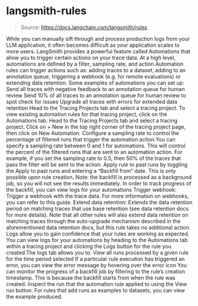 # langsmith-rules

> Source: https://docs.langchain.com/langsmith/rules

While you can manually sift through and process production logs from your LLM application, it often becomes difficult as your application scales to more users.
LangSmith provides a powerful feature called Automations that allow you to trigger certain actions on your trace data.
At a high level, automations are defined by a filter, sampling rate, and action.Automation rules can trigger actions such as: adding traces to a dataset, adding to an annotation queue, triggering a webhook (e.g. for remote evaluations) or extending data retention. Some examples of automations you can set up:
Send all traces with negative feedback to an annotation queue for human review
Send 10% of all traces to an annotation queue for human review to spot check for issues
Upgrade all traces with errors for extended data retention
Head to the Tracing Projects tab and select a tracing project. To view existing automation rules for that tracing project, click on the Automations tab.
Head to the Tracing Projects tab and select a tracing project. Click on + New in the top right corner of the tracing project page, then click on New Automation.
Configure a sampling rate to control the percentage of filtered runs that trigger the automation action.You can specify a sampling rate between 0 and 1 for automations. This will control the percent of the filtered runs that are sent to an automation action. For example, if you set the sampling rate to 0.5, then 50% of the traces that pass the filter will be sent to the action.
Apply rule to past runs by toggling the Apply to past runs and entering a “Backfill from” date. This is only possible upon rule creation. Note: the backfill is processed as a background job, so you will not see the results immediately. In order to track progress of the backfill, you can view logs for your automations
Trigger webhook: Trigger a webhook with the trace data. For more information on webhooks, you can refer to this guide.
Extend data retention: Extends the data retention period on matching traces that use base retention (see data retention docs for more details).
Note that all other rules will also extend data retention on matching traces through the
auto-upgrade mechanism described in the aforementioned data retention docs,
but this rule takes no additional action.
Logs allow you to gain confidence that your rules are working as expected. You can view logs for your automations by heading to the Automations tab within a tracing project and clicking the Logs button for the rule you created.The logs tab allows you to:
View all runs processed by a given rule for the time period selected
If a particular rule execution has triggered an error, you can view the error message by hovering over the error icon
You can monitor the progress of a backfill job by filtering to the rule’s creation timestamp. This is because the backfill starts from when the rule was created.
Inspect the run that the automation rule applied to using the View run button. For rules that add runs as examples to datasets, you can view the example produced.